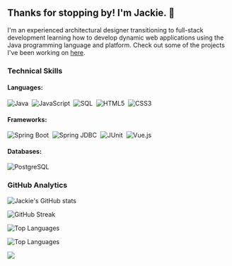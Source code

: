 ## Thanks for stopping by! I'm Jackie. :wave:

I'm an experienced architectural designer transitioning to full-stack development learning how to develop dynamic web applications using the Java programming language and platform. Check out some of the projects I've been working on <a href="https://yuj94.github.io/portfolio/" target="_blank">here</a>.

### Technical Skills

#### Languages:
![Java](https://img.shields.io/static/v1?label=&message=Java&color=007396&logo=Java&logoColor=FFFFFF)&nbsp;
![JavaScript](https://img.shields.io/static/v1?label=&message=JavaScript+(ES6%2B)&color=F7DF1E&logo=JavaScript&logoColor=000000)&nbsp;
![SQL](https://img.shields.io/static/v1?label=&message=SQL&color=4169E1)&nbsp;
![HTML5](https://img.shields.io/static/v1?label=&message=HTML5&color=E34F26&logo=HTML5&logoColor=FFFFFF)&nbsp;
![CSS3](https://img.shields.io/static/v1?label=&message=CSS3&color=1572B6&logo=CSS3&logoColor=FFFFFF)

#### Frameworks:
![Spring Boot](https://img.shields.io/static/v1?label=&message=Spring+Boot&color=6DB33F&logo=Spring+Boot&logoColor=FFFFFF)&nbsp;
![Spring JDBC](https://img.shields.io/static/v1?label=&message=Spring+JDBC&color=6DB33F)&nbsp;
![JUnit](https://img.shields.io/static/v1?label=&message=JUnit&color=25A162&logo=JUnit5&logoColor=FFFFFF)&nbsp;
![Vue.js](https://img.shields.io/static/v1?label=&message=Vue.js&color=4FC08D&logo=Vue.js&logoColor=FFFFFF)

#### Databases:
![PostgreSQL](https://img.shields.io/static/v1?label=&message=PostgreSQL&color=4169E1&logo=PostgreSQL&logoColor=FFFFFF)

<!--
### Technical Skills

#### Languages:
![Java](https://img.shields.io/static/v1?label=&message=Java&color=007396&style=for-the-badge&logo=Java&logoColor=FFFFFF)&nbsp;
![JavaScript](https://img.shields.io/static/v1?label=&message=JavaScript+(ES6%2B)&color=F7DF1E&style=for-the-badge&logo=JavaScript&logoColor=000000)&nbsp;
![SQL](https://img.shields.io/static/v1?label=&message=SQL&color=4169E1&style=for-the-badge)&nbsp;
![HTML5](https://img.shields.io/static/v1?label=&message=HTML5&color=E34F26&style=for-the-badge&logo=HTML5&logoColor=FFFFFF)&nbsp;
![CSS3](https://img.shields.io/static/v1?label=&message=CSS3&color=1572B6&style=for-the-badge&logo=CSS3&logoColor=FFFFFF)

#### Frameworks:
![Spring Boot](https://img.shields.io/static/v1?label=&message=Spring+Boot&color=6DB33F&style=for-the-badge&logo=Spring+Boot&logoColor=FFFFFF)&nbsp;
![Spring JDBC](https://img.shields.io/static/v1?label=&message=Spring+JDBC&color=6DB33F&style=for-the-badge)&nbsp;
![JUnit](https://img.shields.io/static/v1?label=&message=JUnit&color=25A162&style=for-the-badge&logo=JUnit5&logoColor=FFFFFF)&nbsp;
![Vue.js](https://img.shields.io/static/v1?label=&message=Vue.js&color=4FC08D&style=for-the-badge&logo=Vue.js&logoColor=FFFFFF)

#### Databases:
![PostgreSQL](https://img.shields.io/static/v1?label=&message=PostgreSQL&color=4169E1&style=for-the-badge&logo=PostgreSQL&logoColor=FFFFFF)
-->

### GitHub Analytics
![Jackie's GitHub stats](https://github-readme-stats.vercel.app/api?username=YuJ94&show_icons=true&custom_title=My%20GitHub%20Stats&theme=algolia&hide_border=true)

![GitHub Streak](https://github-readme-streak-stats.herokuapp.com/?user=YuJ94&theme=algolia&hide_border=true)

![Top Languages](https://github-readme-stats.vercel.app/api/top-langs/?username=YuJ94&theme=algolia&hide_border=true)

![Top Languages](https://github-readme-stats.vercel.app/api/top-langs/?username=YuJ94&layout=compact&theme=algolia&hide_border=true)

<img src="https://komarev.com/ghpvc/?username=YuJ94">

